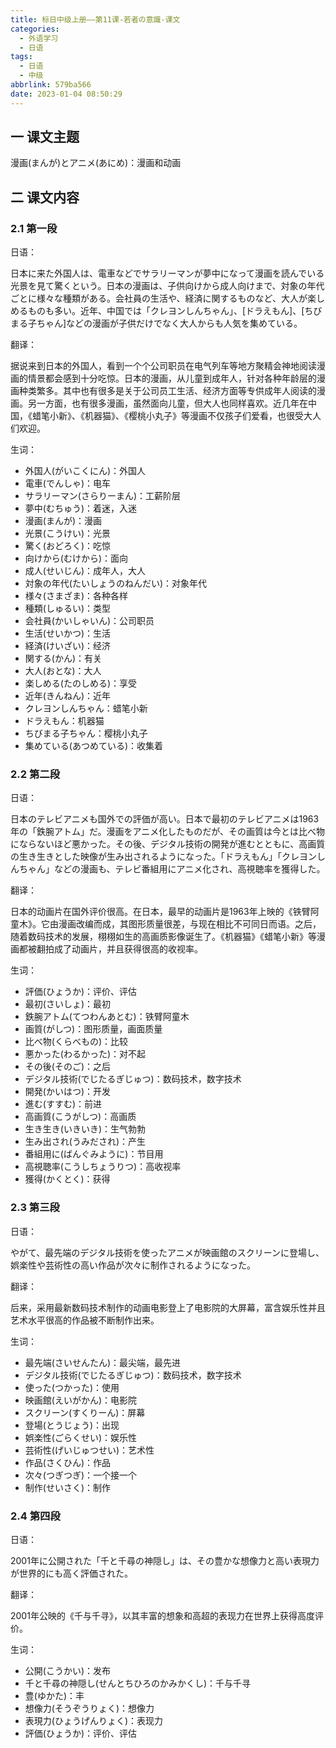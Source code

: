 ```yaml
---
title: 标日中级上册——第11课-若者の意識-课文
categories:
  - 外语学习
  - 日语
tags:
  - 日语
  - 中级
abbrlink: 579ba566
date: 2023-01-04 08:50:29
---
```

## 一 课文主题

漫画(まんが)とアニメ(あにめ)：漫画和动画

<!--more-->

## 二 课文内容

### 2.1 第一段

日语：

日本に来た外国人は、電車などでサラリーマンが夢中になって漫画を読んでいる光景を見て驚くという。日本の漫画は、子供向けから成人向けまで、対象の年代ごとに様々な種類がある。会社員の生活や、経済に関するものなど、大人が楽しめるものも多い。近年、中国では「クレヨンしんちゃん」、[ドラえもん]、[ちびまる子ちゃん]などの漫画が子供だけでなく大人からも人気を集めている。

翻译：

据说来到日本的外国人，看到一个个公司职员在电气列车等地方聚精会神地阅读漫画的情景都会感到十分吃惊。日本的漫画，从儿童到成年人，针对各种年龄层的漫画种类繁多。其中也有很多是关于公司员工生活、经济方面等专供成年人阅读的漫画。另一方面，也有很多漫画，虽然面向儿童，但大人也同样喜欢。近几年在中国，《蜡笔小新》、《机器猫》、《樱桃小丸子》等漫画不仅孩子们爱看，也很受大人们欢迎。

生词：

* 外国人(がいこくにん)：外国人
* 電車(でんしゃ)：电车
* サラリーマン(さらりーまん)：工薪阶层
* 夢中(むちゅう)：着迷，入迷
* 漫画(まんが)：漫画
* 光景(こうけい)：光景
* 驚く(おどろく)：吃惊
* 向けから(むけから)：面向
* 成人(せいじん)：成年人，大人
* 対象の年代(たいしょうのねんだい)：对象年代
* 様々(さまざま)：各种各样
* 種類(しゅるい)：类型
* 会社員(かいしゃいん)：公司职员
* 生活(せいかつ)：生活
* 経済(けいざい)：经济
* 関する(かん)：有关
* 大人(おとな)：大人
* 楽しめる(たのしめる)：享受
* 近年(きんねん)：近年
* クレヨンしんちゃん：蜡笔小新
* ドラえもん：机器猫
* ちびまる子ちゃん：樱桃小丸子
* 集めている(あつめている)：收集着

### 2.2 第二段

日语：

日本のテレビアニメも国外での評価が高い。日本で最初のテレビアニメは1963年の「鉄腕アトム」だ。漫画をアニメ化したものだが、その画質は今とは比べ物にならないほど悪かった。その後、デジタル技術の開発が進むとともに、高画質の生き生きとした映像が生み出されるようになった。「ドラえもん」「クレヨンしんちゃん」などの漫画も、テレビ番組用にアニメ化され、高視聴率を獲得した。

翻译：

日本的动画片在国外评价很高。在日本，最早的动画片是1963年上映的《铁臂阿童木》。它由漫画改编而成，其图形质量很差，与现在相比不可同日而语。之后，随着数码技术的发展，栩栩如生的高画质影像诞生了。《机器猫》《蜡笔小新》等漫画都被翻拍成了动画片，并且获得很高的收视率。

生词：

* 評価(ひょうか)：评价、评估
* 最初(さいしょ)：最初
* 鉄腕アトム(てつわんあとむ)：铁臂阿童木
* 画質(がしつ)：图形质量，画面质量
* 比べ物(くらべもの)：比较
* 悪かった(わるかった)：对不起
* その後(そのご)：之后
* デジタル技術(でじたるぎじゅつ)：数码技术，数字技术
* 開発(かいはつ)：开发
* 進む(すすむ)：前进
* 高画質(こうがしつ)：高画质
* 生き生き(いきいき)：生气勃勃
* 生み出され(うみだされ)：产生
* 番組用に(ばんぐみように)：节目用
* 高視聴率(こうしちょうりつ)：高收视率
* 獲得(かくとく)：获得

### 2.3 第三段

日语：

やがて、最先端のデジタル技術を使ったアニメが映画館のスクリーンに登場し、娯楽性や芸術性の高い作品が次々に制作されるようになった。

翻译：

后来，采用最新数码技术制作的动画电影登上了电影院的大屏幕，富含娱乐性并且艺术水平很高的作品被不断制作出来。

生词：

* 最先端(さいせんたん)：最尖端，最先进
* デジタル技術(でじたるぎじゅつ)：数码技术，数字技术
* 使った(つかった)：使用
* 映画館(えいがかん)：电影院
* スクリーン(すくりーん)：屏幕
* 登場(とうじょう)：出现
* 娯楽性(ごらくせい)：娱乐性
* 芸術性(げいじゅつせい)：艺术性
* 作品(さくひん)：作品
* 次々(つぎつぎ)：一个接一个
* 制作(せいさく)：制作

### 2.4 第四段

日语：

2001年に公開された「千と千尋の神隠し」は、その豊かな想像力と高い表現力が世界的にも高く評価された。

翻译：

2001年公映的《千与千寻》，以其丰富的想象和高超的表现力在世界上获得高度评价。

生词：

* 公開(こうかい)：发布
* 千と千尋の神隠し(せんとちひろのかみかくし)：千与千寻
* 豊(ゆかた)：丰
* 想像力(そうぞうりょく)：想像力
* 表現力(ひょうげんりょく)：表现力
* 評価(ひょうか)：评价、评估